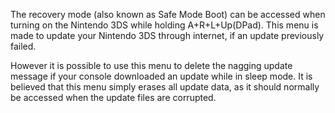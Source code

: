 The recovery mode (also known as Safe Mode Boot) can be accessed when
turning on the Nintendo 3DS while holding A+R+L+Up(DPad). This menu is
made to update your Nintendo 3DS through internet, if an update
previously failed.

However it is possible to use this menu to delete the nagging update
message if your console downloaded an update while in sleep mode. It is
believed that this menu simply erases all update data, as it should
normally be accessed when the update files are corrupted.